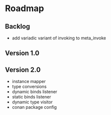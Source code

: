 # Roadmap

## Backlog

- add variadic variant of invoking to meta_invoke

## Version 1.0

## Version 2.0

- instance mapper
- type conversions
- dynamic binds listener
- static binds listener
- dynamic type visitor
- conan package config
